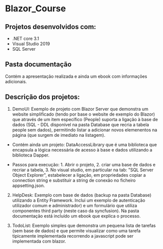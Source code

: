 # Blazor_Course

## Projetos desenvolvidos com:
- .NET core 3.1
- Visual Studio 2019
- SQL Server

## Pasta documentação
Contém a apresentação realizada e ainda um ebook com informações adicionais.

## Descrição dos projetos:

1. DemoUI: Exemplo de projeto com Blazor Server que demonstra um website simplificado (tendo por base o website de exemplo do Blazor) que através de um item específico (People) suporta a ligação à base de dados (SQL - DDL disponível na pasta Database que recria a tabela people sem dados), permitindo listar a adicionar novos elemenentos na página (que surgem de imediato na listagem). 
- Contém ainda um projeto: DataAccessLibrary que é uma biblioteca que encapsula a lógica necessária de acesso à base e dados utilizando a biblioteca Dapper.

- Passos para execução: 1. Abrir o projeto, 2. criar uma base de dados e recriar a tabela, 3. No visual studio, em particular na tab: "SQL Server Object Explorer", estabelecer a ligação, em propriedades copiar a connection string e substituir a string de conexão no ficheiro appsetting.json. 

2. HelpDesk: Exemplo com base de dados (backup na pasta Database) utilizando a Entity Framework. Inclui um exemplo de autenticação utilizador comum e administrador) e um formulário que utiliza componentes third party (neste caso da syncfusion). Na pasta documentação está incluído um ebook que explica o processo.

3. TodoList: Exemplo simples que demonstra um pequena lista de tarefas (sem base de dados) e que permite visualizar como uma tarefa tipicamente implementada recorrendo a javascript pode ser implementada com blazor.

    